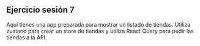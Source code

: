 ## Ejercicio sesión 7

Aquí tienes una app preparada para mostrar un listado de tiendas. Utiliza zustand para crear un store de tiendas y utiliza React Query para pedir las tiendas a la API.
